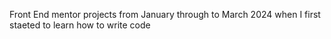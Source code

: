 Front End mentor projects from January through to March 2024 when I first staeted to learn how to write code
